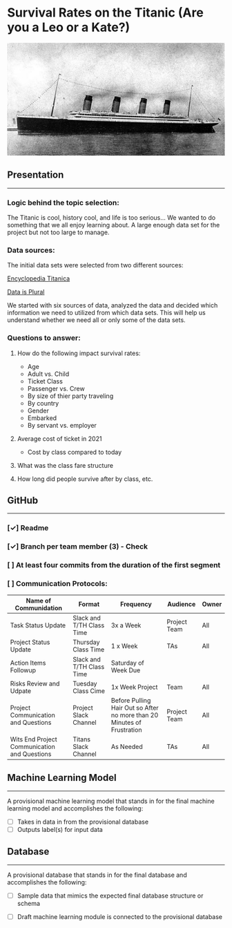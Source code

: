 # Survival Rates on the Titanic (Are you a Leo or a Kate?)
![](Resources/Images/R_M_S_Titanic.jpg)

## Presentation
---
### Logic behind the topic selection:
The Titanic is cool, history cool, and life is too serious… We wanted to do something that we all enjoy learning about. A large enough data set for the project but not too large to manage.

### Data sources:
The initial data sets were selected from two different sources:

[Encyclopedia Titanica](https://www.encyclopedia-titanica.org/)

[Data is Plural](https://www.data-is-plural.com/archive/2016-03-30-edition/)

We started with six sources of data, analyzed the data and decided which information we need to utilized from which data sets.  This will help us understand whether we need all or only some of the data sets.

### Questions to answer:
1. How do the following impact survival rates:
    * Age
    * Adult vs. Child
    * Ticket Class
    * Passenger vs. Crew
    * By size of thier party traveling
    * By country
    * Gender
    * Embarked
    * By servant vs. employer

2. Average cost of ticket in 2021
    * Cost by class compared to today
3. What was the class fare structure
4. How long did people survive after by class, etc.

## GitHub
---
### [✓] Readme
### [✓] Branch per team member (3) - Check
### [ ] At least four commits from the duration of the first segment
### [ ] Communication Protocols:

Name of Communidation | Format | Frequency | Audience | Owner
----------------------|--------|-----------|----------|------
Task Status Update | Slack and T/TH Class Time | 3x a Week | Project Team | All
Project Status Update |	Thursday Class Time |	1 x Week |	TAs |	All
Action Items Followup |	Slack and T/TH Class Time |	Saturday of Week Due		
Risks Review and Udpate |	Tuesday Class Cime |	1x Week	Project | Team |	All
Project Communication and Questions |	Project Slack Channel |	Before Pulling Hair Out so After no more than 20 Minutes of Frustration |	Project Team |	All
Wits End Project Communication and Questions |	Titans Slack Channel |	As Needed |	TAs	 | All

## Machine Learning Model
---
A provisional machine learning model that stands in for the final machine learning model and accomplishes the following:   
- [ ] Takes in data in from the provisional database   
- [ ] Outputs label(s) for input data

## Database
---
A provisional database that stands in for the final database and accomplishes the following: 
- [ ] Sample data that mimics the expected final database structure or schema 
- [ ] Draft machine learning module is connected to the provisional database


